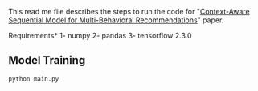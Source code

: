 This read me file describes the steps to run the code for "[Context-Aware Sequential Model for Multi-Behavioral Recommendations](https://arxiv.org/abs/2312.09684)" paper.

Requirements*
1- numpy
2- pandas
3- tensorflow 2.3.0 


## Model Training

```
python main.py
```

